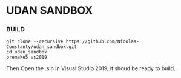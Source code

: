 # UDAN SANDBOX


### BUILD
```
git clone --recursive https://github.com/Nicolas-Constanty/udan_sandbox.git
cd udan_sandbox
premake5 vs2019
```
Then Open the .sln in Visual Studio 2019, it shoud be ready to build.
